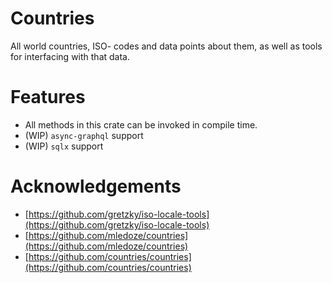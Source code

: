 # Countries
All world countries, ISO- codes and data points about them, as well as tools for interfacing with that data.

# Features
- All methods in this crate can be invoked in compile time.
- (WIP) `async-graphql` support
- (WIP) `sqlx` support

# Acknowledgements
- [https://github.com/gretzky/iso-locale-tools](https://github.com/gretzky/iso-locale-tools)
- [https://github.com/mledoze/countries](https://github.com/mledoze/countries)
- [https://github.com/countries/countries](https://github.com/countries/countries)